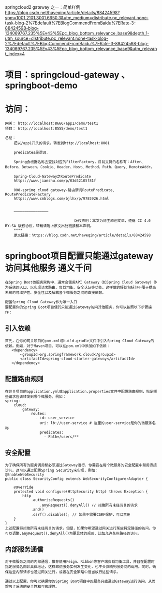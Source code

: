 springcloud2 gateway 之一：简单样例
https://blog.csdn.net/haveqing/article/details/88424598?spm=1001.2101.3001.6650.3&utm_medium=distribute.pc_relevant.none-task-blog-2%7Edefault%7EBlogCommendFromBaidu%7ERate-3-88424598-blog-134069767.235%5Ev43%5Epc_blog_bottom_relevance_base9&depth_1-utm_source=distribute.pc_relevant.none-task-blog-2%7Edefault%7EBlogCommendFromBaidu%7ERate-3-88424598-blog-134069767.235%5Ev43%5Epc_blog_bottom_relevance_base9&utm_relevant_index=4

# 项目：springcloud-gateway 、 springboot-demo
# 访问：
    网关： http://localhost:8666/app1/demo/test1
    项目： http://localhost:8555/demo/test1

    总结：
        把以/app1开头的请求，转发到http://localhost:8081
        
        predicates是谓词，
        
        Spring会根据名称去查找对应的FilterFactory，目前支持的名称有：After、Before、Between、Cookie、Header、Host、Method、Path、Query、RemoteAddr。
        
        Spring-Cloud-Gateway之RoutePredicate
        https://www.jianshu.com/p/03d42105f81f
        
        008-spring cloud gateway-路由谓词RoutePredicate、RoutePredicateFactory
        https://www.cnblogs.com/bjlhx/p/9785926.html
    
    
        ————————————————
        
                                    版权声明：本文为博主原创文章，遵循 CC 4.0 BY-SA 版权协议，转载请附上原文出处链接和本声明。
        ****
        原文链接：https://blog.csdn.net/haveqing/article/details/88424598

# springboot项目配置只能通过gateway访问其他服务  通义千问
    在Spring Boot微服务架构中，通常会使用API Gateway（如Spring Cloud Gateway）作为系统的入口，以实现请求路由、负载均衡、安全认证等功能。这样做的好处包括但不限于提高系统的可维护性、安全性以及解耦各个微服务之间的直接依赖。

    配置Spring Cloud Gateway作为唯一入口
    要配置你的Spring Boot项目使其只能通过Gateway访问其他服务，你可以按照以下步骤操作：

## 引入依赖
    首先，在你的网关项目的pom.xml或build.gradle文件中引入Spring Cloud Gateway的依赖。例如，对于Maven项目，可以在pom.xml中添加如下依赖：
       <dependency>
           <groupId>org.springframework.cloud</groupId>
           <artifactId>spring-cloud-starter-gateway</artifactId>
       </dependency>
## 配置路由规则
    在网关项目的application.yml或application.properties文件中配置路由规则，指定哪些请求应该转发到哪个微服务。例如：
    spring:
        cloud:
            gateway:
                routes:
                  - id: user_service
                    uri: lb://user-service # 这里的user-service是你的微服务名称
                    predicates:
                      - Path=/users/**
## 安全配置
    为了确保所有的服务调用都必须通过Gateway进行，你需要在每个微服务的安全配置中禁用直接访问。这可以通过配置Spring Security来实现，例如：
    @EnableWebSecurity
    public class SecurityConfig extends WebSecurityConfigurerAdapter {
    
        @Override
        protected void configure(HttpSecurity http) throws Exception {
            http
                .authorizeRequests()
                    .anyRequest().denyAll() // 拒绝所有未经网关的请求
                .and()
                .csrf().disable(); // 如果不需要CSRF保护，可以禁用
        }
    }
    上述配置将拒绝所有未经网关的请求。但是，如果你希望通过网关进行某些特定路径的访问，你可以调整.anyRequest().denyAll()为更具体的规则，比如允许某些路径的访问。

## 内部服务通信
    对于微服务之间的内部通信，推荐使用Feign、Ribbon等客户端负载均衡工具，并且在配置时指定服务名而非具体地址，这样即使服务实例发生变化，也不会影响到服务间的调用。同时，确保这些内部请求也通过网关进行，或者在安全策略中适当放行这些请求。

    通过以上配置，你可以确保你的Spring Boot项目中的服务只能通过Gateway进行访问，从而增强了系统的安全性和可管理性。